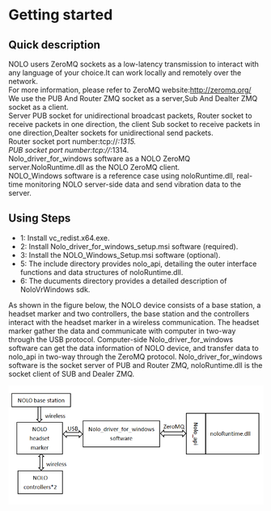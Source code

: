 # Getting started
## Quick description  
NOLO users ZeroMQ sockets as a low-latency transmission to interact with any language of your choice.It can work locally and remotely over the network.  
For more information, please refer to ZeroMQ website:http://zeromq.org/ We use the PUB And Router ZMQ socket as a server,Sub And Dealter ZMQ socket as a client.  
Server PUB socket for unidirectional broadcast packets, Router socket to receive packets in one direction, the client Sub socket to receive packets in one direction,Dealter sockets for unidirectional send packets.   
Router socket port number:tcp://*:1315.  
PUB socket port number:tcp://*:1314.  
Nolo_driver_for_windows software as a NOLO ZeroMQ server.NoloRuntime.dll as the NOLO ZeroMQ client.  
NOLO_Windows software is a reference case using noloRuntime.dll, real-time monitoring NOLO server-side data and send vibration data to the server.

## Using Steps
* 1: Install vc_redist.x64.exe.  
* 2: Install Nolo_driver_for_windows_setup.msi software (required).  
* 3: Install the NOLO_Windows_Setup.msi software (optional).  
* 5: The include directory provides nolo_api, detailing the outer interface functions and data structures of noloRuntime.dll.  
* 6: The ducuments directory provides a detailed description of NoloVrWindows sdk.
    
      
As shown in the figure below, the NOLO device consists of a base station, a headset marker and two controllers, the base station and the controllers interact with the headset marker in a wireless communication. The headset marker gather the data and communicate with computer in two-way through the USB protocol. Computer-side Nolo_driver_for_windows software can get the data information of NOLO device, and transfer data to nolo_api in two-way through the ZeroMQ protocol. Nolo_driver_for_windows software is the socket server of PUB and Router ZMQ, noloRuntime.dll is the socket client of SUB and Dealer ZMQ.  
<div><img src="./startmessage.PNG"></div>  
